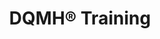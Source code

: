 ---
title: "DQMH® Training"
externalUrl: https://dqmh.org/training/
summary: "The Delacor Queued Message Handler (short: DQMH®) toolkit is a freely available reference design for LabVIEW. It expands on the NI QMH by providing safe, event-based message handling and scripting tools to make development easy, encourage same style between different developers in the same project and improve efficiency."
showSummary: true
categories:
 - "Learn Something"
tags:
 - "Community"
 - "DQMH"
 - "Online"
---
